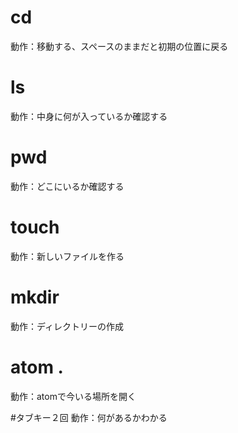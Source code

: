 # cd
 動作：移動する、スペースのままだと初期の位置に戻る

# ls
動作：中身に何が入っているか確認する

# pwd
動作：どこにいるか確認する

# touch
動作：新しいファイルを作る

# mkdir
動作：ディレクトリーの作成

# atom .
動作：atomで今いる場所を開く

#タブキー２回
動作：何があるかわかる
